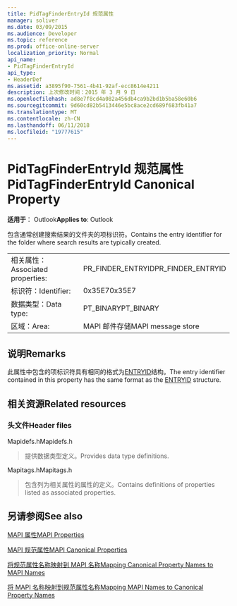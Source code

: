 ```yaml
---
title: PidTagFinderEntryId 规范属性
manager: soliver
ms.date: 03/09/2015
ms.audience: Developer
ms.topic: reference
ms.prod: office-online-server
localization_priority: Normal
api_name:
- PidTagFinderEntryId
api_type:
- HeaderDef
ms.assetid: a3895f90-7561-4b41-92af-ecc8614e4211
description: 上次修改时间：2015 年 3 月 9 日
ms.openlocfilehash: ad8e7f8cd4a082a456db4ca9b2bd1b5ba58e60b6
ms.sourcegitcommit: 9d60cd82b5413446e5bc8ace2cd689f683fb41a7
ms.translationtype: MT
ms.contentlocale: zh-CN
ms.lasthandoff: 06/11/2018
ms.locfileid: "19777615"
---
```

# <a name="pidtagfinderentryid-canonical-property"></a><span data-ttu-id="96a55-103">PidTagFinderEntryId 规范属性</span><span class="sxs-lookup"><span data-stu-id="96a55-103">PidTagFinderEntryId Canonical Property</span></span>

  
  
<span data-ttu-id="96a55-104">**适用于**： Outlook</span><span class="sxs-lookup"><span data-stu-id="96a55-104">**Applies to**: Outlook</span></span> 
  
<span data-ttu-id="96a55-105">包含通常创建搜索结果的文件夹的项标识符。</span><span class="sxs-lookup"><span data-stu-id="96a55-105">Contains the entry identifier for the folder where search results are typically created.</span></span>
  
|||
|:-----|:-----|
|<span data-ttu-id="96a55-106">相关属性：</span><span class="sxs-lookup"><span data-stu-id="96a55-106">Associated properties:</span></span>  <br/> |<span data-ttu-id="96a55-107">PR_FINDER_ENTRYID</span><span class="sxs-lookup"><span data-stu-id="96a55-107">PR_FINDER_ENTRYID</span></span>  <br/> |
|<span data-ttu-id="96a55-108">标识符：</span><span class="sxs-lookup"><span data-stu-id="96a55-108">Identifier:</span></span>  <br/> |<span data-ttu-id="96a55-109">0x35E7</span><span class="sxs-lookup"><span data-stu-id="96a55-109">0x35E7</span></span>  <br/> |
|<span data-ttu-id="96a55-110">数据类型：</span><span class="sxs-lookup"><span data-stu-id="96a55-110">Data type:</span></span>  <br/> |<span data-ttu-id="96a55-111">PT_BINARY</span><span class="sxs-lookup"><span data-stu-id="96a55-111">PT_BINARY</span></span>  <br/> |
|<span data-ttu-id="96a55-112">区域：</span><span class="sxs-lookup"><span data-stu-id="96a55-112">Area:</span></span>  <br/> |<span data-ttu-id="96a55-113">MAPI 邮件存储</span><span class="sxs-lookup"><span data-stu-id="96a55-113">MAPI message store</span></span>  <br/> |
   
## <a name="remarks"></a><span data-ttu-id="96a55-114">说明</span><span class="sxs-lookup"><span data-stu-id="96a55-114">Remarks</span></span>

<span data-ttu-id="96a55-115">此属性中包含的项标识符具有相同的格式为[ENTRYID](entryid.md)结构。</span><span class="sxs-lookup"><span data-stu-id="96a55-115">The entry identifier contained in this property has the same format as the [ENTRYID](entryid.md) structure.</span></span> 
  
## <a name="related-resources"></a><span data-ttu-id="96a55-116">相关资源</span><span class="sxs-lookup"><span data-stu-id="96a55-116">Related resources</span></span>

### <a name="header-files"></a><span data-ttu-id="96a55-117">头文件</span><span class="sxs-lookup"><span data-stu-id="96a55-117">Header files</span></span>

<span data-ttu-id="96a55-118">Mapidefs.h</span><span class="sxs-lookup"><span data-stu-id="96a55-118">Mapidefs.h</span></span>
  
> <span data-ttu-id="96a55-119">提供数据类型定义。</span><span class="sxs-lookup"><span data-stu-id="96a55-119">Provides data type definitions.</span></span>
    
<span data-ttu-id="96a55-120">Mapitags.h</span><span class="sxs-lookup"><span data-stu-id="96a55-120">Mapitags.h</span></span>
  
> <span data-ttu-id="96a55-121">包含列为相关属性的属性的定义。</span><span class="sxs-lookup"><span data-stu-id="96a55-121">Contains definitions of properties listed as associated properties.</span></span>
    
## <a name="see-also"></a><span data-ttu-id="96a55-122">另请参阅</span><span class="sxs-lookup"><span data-stu-id="96a55-122">See also</span></span>



[<span data-ttu-id="96a55-123">MAPI 属性</span><span class="sxs-lookup"><span data-stu-id="96a55-123">MAPI Properties</span></span>](mapi-properties.md)
  
[<span data-ttu-id="96a55-124">MAPI 规范属性</span><span class="sxs-lookup"><span data-stu-id="96a55-124">MAPI Canonical Properties</span></span>](mapi-canonical-properties.md)
  
[<span data-ttu-id="96a55-125">将规范属性名称映射到 MAPI 名称</span><span class="sxs-lookup"><span data-stu-id="96a55-125">Mapping Canonical Property Names to MAPI Names</span></span>](mapping-canonical-property-names-to-mapi-names.md)
  
[<span data-ttu-id="96a55-126">将 MAPI 名称映射到规范属性名称</span><span class="sxs-lookup"><span data-stu-id="96a55-126">Mapping MAPI Names to Canonical Property Names</span></span>](mapping-mapi-names-to-canonical-property-names.md)

